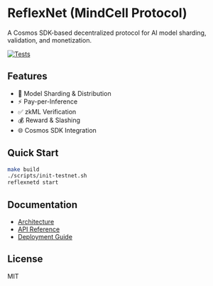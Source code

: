 # ReflexNet (MindCell Protocol)

A Cosmos SDK-based decentralized protocol for AI model sharding, validation, and monetization.

[![Tests](https://github.com/yueijdguedh/ReflexNet/workflows/Tests/badge.svg)](https://github.com/yueijdguedh/ReflexNet/actions)

## Features

- 🔐 Model Sharding & Distribution
- ⚡ Pay-per-Inference
- ✅ zkML Verification
- 💰 Reward & Slashing
- 🌐 Cosmos SDK Integration

## Quick Start

```bash
make build
./scripts/init-testnet.sh
reflexnetd start
```

## Documentation

- [Architecture](docs/ARCHITECTURE.md)
- [API Reference](docs/API.md)
- [Deployment Guide](docs/DEPLOYMENT.md)

## License

MIT
